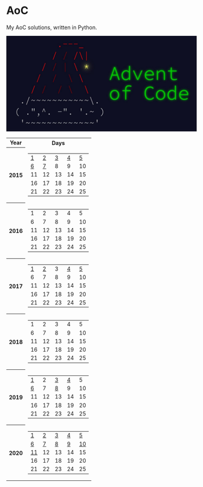 # AoC
My AoC solutions, written in Python.
<center>

![image](src/AoC.jpg)

<table>
  <tr>
    <th>Year</th>
    <th>Days</th>
  </tr>
  <tr>
    <th>2015</th>
    <td>
    <table>
    <td> <a href="2015/Day01">1</a> </td>
    <td> <a href="2015/Day02">2</a> </td>
    <td> <a href="2015/Day03">3</a> </td>
    <td> <a href="2015/Day04">4</a> </td>
    <td> <a href="2015/Day05">5</a> </td>
  </tr>
  <tr>
  	<td> <a href="2015/Day06">6</a> </td>
    <td> <a href="2015/Day07">7</a> </td>
    <td>8</td>
    <td>9</td>
    <td>10</td>
  </tr>
  <tr>
  	<td>11</td>
    <td>12</td>
    <td>13</td>
    <td>14</td>
    <td>15</td>
  </tr>
  <tr>
  	<td>16</td>
    <td>17</td>
    <td>18</td>
    <td>19</td>
    <td>20</td>
  </tr>
  <tr>
  	<td>21</td>
    <td>22</td>
    <td>23</td>
    <td>24</td>
    <td>25</td>
  </tr>
  </td>
  </table>
    <tr>
    <th>2016</th>
    <td>
    <table>
    <td>1</td>
    <td>2</td>
    <td>3</td>
    <td>4</td>
    <td>5</td>
  </tr>
  <tr>
  	<td>6</td>
    <td>7</td>
    <td>8</td>
    <td>9</td>
    <td>10</td>
  </tr>
  <tr>
  	<td>11</td>
    <td>12</td>
    <td>13</td>
    <td>14</td>
    <td>15</td>
  </tr>
  <tr>
  	<td>16</td>
    <td>17</td>
    <td>18</td>
    <td>19</td>
    <td>20</td>
  </tr>
  <tr>
  	<td>21</td>
    <td>22</td>
    <td>23</td>
    <td>24</td>
    <td>25</td>
  </tr>
  </table>
  </td>
    <tr>
    <th>2017</th>
    <td>
    <table>
    <td> <a href="2017/Day01">1</a> </td>
    <td> <a href="2017/Day02">2</a> </td>
    <td>3</td>
    <td> <a href="2017/Day04">4</a> </td>
    <td> <a href="2017/Day05">5</a> </td>
  </tr>
  <tr>
  	<td>6</td>
    <td>7</td>
    <td>8</td>
    <td>9</td>
    <td>10</td>
  </tr>
  <tr>
  	<td>11</td>
    <td>12</td>
    <td>13</td>
    <td>14</td>
    <td>15</td>
  </tr>
  <tr>
  	<td>16</td>
    <td>17</td>
    <td>18</td>
    <td>19</td>
    <td>20</td>
  </tr>
  <tr>
  	<td>21</td>
    <td>22</td>
    <td>23</td>
    <td>24</td>
    <td>25</td>
  </tr>
  </table>
  </td>
    <tr>
    <th>2018</th>
    <td>
    <table>
    <td>1</td>
    <td>2</td>
    <td>3</td>
    <td>4</td>
    <td>5</td>
  </tr>
  <tr>
  	<td>6</td>
    <td>7</td>
    <td>8</td>
    <td>9</td>
    <td>10</td>
  </tr>
  <tr>
  	<td>11</td>
    <td>12</td>
    <td>13</td>
    <td>14</td>
    <td>15</td>
  </tr>
  <tr>
  	<td>16</td>
    <td>17</td>
    <td>18</td>
    <td>19</td>
    <td>20</td>
  </tr>
  <tr>
  	<td>21</td>
    <td>22</td>
    <td>23</td>
    <td>24</td>
    <td>25</td>
    </table>
    </td>
  </tr>
    <tr>
    <th>2019</th>
    <td>
    <table>
    <td> <a href="2019/Day01">1</a> </td>
    <td>2</td>
    <td> <a href="2019/Day03">3</a> </td>
    <td> <a href="2019/Day04">4</a> </td>
    <td>5</td>
  </tr>
  <tr>
  	<td> <a href="2019/Day06">6</a> </td>
    <td>7</td>
    <td> <a href="2019/Day08">8</a> </td>
    <td>9</td>
    <td>10</td>
  </tr>
  <tr>
  	<td>11</td>
    <td>12</td>
    <td>13</td>
    <td>14</td>
    <td>15</td>
  </tr>
  <tr>
  	<td>16</td>
    <td>17</td>
    <td>18</td>
    <td>19</td>
    <td>20</td>
  </tr>
  <tr>
  	<td>21</td>
    <td>22</td>
    <td>23</td>
    <td>24</td>
    <td>25</td>
    </table>
    </td>
  </tr>
    <tr>
    <th>2020</th>
    <td>
    <table>
    <td> <a href="2020/Day01">1</a> </td>
    <td> <a href="2020/Day02">2</a> </td>
    <td> <a href="2020/Day03">3</a> </td>
    <td> <a href="2020/Day04">4</a> </td>
    <td> <a href="2020/Day05">5</a> </td>
  </tr>
  <tr>
  	<td> <a href="2020/Day06">6</a> </td>
    <td> <a href="2020/Day07">7</a> </td>
    <td> <a href="2020/Day08">8</a> </td>
    <td> <a href="2020/Day09">9</a> </td>
    <td> <a href="2020/Day10">10</a> </td>
  </tr>
  <tr>
  	<td> <a href="2020/Day11">11</a> </td>
    <td>12</td>
    <td>13</td>
    <td>14</td>
    <td>15</td>
  </tr>
  <tr>
  	<td>16</td>
    <td>17</td>
    <td>18</td>
    <td>19</td>
    <td>20</td>
  </tr>
  <tr>
  	<td>21</td>
    <td>22</td>
    <td>23</td>
    <td>24</td>
    <td>25</td>
  </tr>
  </table>
  </td>
</table>
</center>